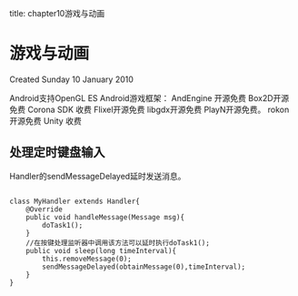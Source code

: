 title: chapter10游戏与动画 

游戏与动画
=====
Created Sunday 10 January 2010

Android支持OpenGL ES
Android游戏框架：
AndEngine 开源免费
Box2D开源免费
Corona SDK 收费
Flixel开源免费
libgdx开源免费
PlayN开源免费。
rokon开源免费
Unity 收费

处理定时键盘输入
--------
Handler的sendMessageDelayed延时发送消息。
```

class MyHandler extends Handler{
	@Override
	public void handleMessage(Message msg){
		doTask1();
	}
	//在按键处理监听器中调用该方法可以延时执行doTask1();
	public void sleep(long timeInterval){
		this.removeMessage(0);
		sendMessageDelayed(obtainMessage(0),timeInterval);
	}
}

```